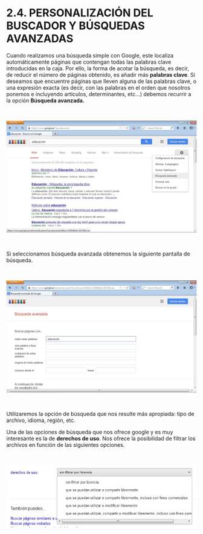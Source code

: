 
# 2.4. PERSONALIZACIÓN DEL BUSCADOR Y BÚSQUEDAS AVANZADAS

Cuando realizamos una búsqueda simple con Google, este localiza automáticamente páginas que contengan todas las palabras clave introducidas en la caja. Por ello, la forma de acotar la búsqueda, es decir, de reducir el número de páginas obtenido, es añadir más **palabras clave**. Si deseamos que encuentre páginas que lleven alguna de las palabras clave, o una expresión exacta (es decir, con las palabras en el orden que nosotros ponemos e incluyendo artículos, determinantes, etc...) debemos recurrir a la opción **Búsqueda avanzada.**

 


![4.17. Búsqueda avanzada. Captura de pantalla.](img/busqueda_avanzada.jpg)

 

 

Si seleccionamos búsqueda avanzada obtenemos la siguiente pantalla de búsqueda.

 


![4.18. Búsqueda avanzada 2. Captura de pantalla.](img/busqueda_avanzada2.jpg)

 

 

Utilizaremos la opción de búsqueda que nos resulte más apropiada: tipo de archivo, idioma, región, etc.

Una de las opciones de búsqueda que nos ofrece google y es muy interesante es la de **derechos de uso**. Nos ofrece la posibilidad de filtrar los archivos en función de las siguientes opciones.

 


![4.19. Derechos de uso. Captura de pantalla.](img/derechos_de_uso.jpg)

 

 

